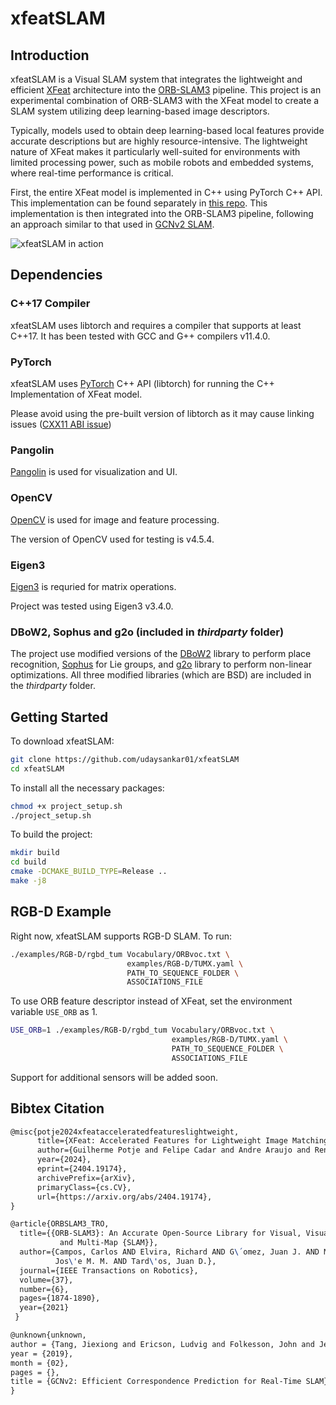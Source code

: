 # xfeatSLAM

## Introduction

xfeatSLAM is a Visual SLAM system that integrates the lightweight and efficient [XFeat](https://github.com/verlab/accelerated_features) architecture into the [ORB-SLAM3](https://github.com/UZ-SLAMLab/ORB_SLAM3) pipeline. This project is an experimental combination of ORB-SLAM3 with the XFeat model to create a SLAM system utilizing deep learning-based image descriptors.

Typically, models used to obtain deep learning-based local features provide accurate descriptions but are highly resource-intensive. The lightweight nature of XFeat makes it particularly well-suited for environments with limited processing power, such as mobile robots and embedded systems, where real-time performance is critical.

First, the entire XFeat model is implemented in C++ using PyTorch C++ API. This implementation can be found separately in [this repo](https://github.com/udaysankar01/xfeat_cpp). This implementation is then integrated into the ORB-SLAM3 pipeline, following an approach similar to that used in [GCNv2 SLAM](https://github.com/jiexiong2016/GCNv2_SLAM).

![xfeatSLAM in action](doc/xfeatSLAM_output.gif)

## Dependencies

### C++17 Compiler

xfeatSLAM uses libtorch and requires a compiler that supports at least C++17. It has been tested with GCC and G++ compilers v11.4.0.

### PyTorch

xfeatSLAM uses [PyTorch](https://github.com/pytorch/pytorch) C++ API (libtorch) for running the C++ Implementation of XFeat model.

Please avoid using the pre-built version of libtorch as it may cause linking issues ([CXX11 ABI issue](https://github.com/pytorch/pytorch/issues/13541))

### Pangolin

[Pangolin](https://github.com/stevenlovegrove/Pangolin) is used for visualization and UI.

### OpenCV

[OpenCV](http://opencv.org/) is used for image and feature processing.

The version of OpenCV used for testing is v4.5.4.

### Eigen3

[Eigen3](http://eigen.tuxfamily.org/) is requried for matrix operations.

Project was tested using Eigen3 v3.4.0.

### DBoW2, Sophus and g2o (included in _thirdparty_ folder)

The project use modified versions of the [DBoW2](https://github.com/dorian3d/DBoW2) library to perform place recognition, [Sophus](https://github.com/strasdat/Sophus) for Lie groups, and [g2o](https://github.com/RainerKuemmerle/g2o) library to perform non-linear optimizations. All three modified libraries (which are BSD) are included in the _thirdparty_ folder.

## Getting Started

To download xfeatSLAM:

```bash
git clone https://github.com/udaysankar01/xfeatSLAM
cd xfeatSLAM
```

To install all the necessary packages:

```bash
chmod +x project_setup.sh
./project_setup.sh
```

To build the project:

```bash
mkdir build
cd build
cmake -DCMAKE_BUILD_TYPE=Release ..
make -j8
```

## RGB-D Example

Right now, xfeatSLAM supports RGB-D SLAM. To run:

```bash
./examples/RGB-D/rgbd_tum Vocabulary/ORBvoc.txt \
                          examples/RGB-D/TUMX.yaml \
                          PATH_TO_SEQUENCE_FOLDER \
                          ASSOCIATIONS_FILE
```

To use ORB feature descriptor instead of XFeat, set the environment variable `USE_ORB` as 1.

```bash
USE_ORB=1 ./examples/RGB-D/rgbd_tum Vocabulary/ORBvoc.txt \
                                    examples/RGB-D/TUMX.yaml \
                                    PATH_TO_SEQUENCE_FOLDER \
                                    ASSOCIATIONS_FILE
```

Support for additional sensors will be added soon.

## Bibtex Citation

```tex
@misc{potje2024xfeatacceleratedfeatureslightweight,
      title={XFeat: Accelerated Features for Lightweight Image Matching},
      author={Guilherme Potje and Felipe Cadar and Andre Araujo and Renato Martins and Erickson R. Nascimento},
      year={2024},
      eprint={2404.19174},
      archivePrefix={arXiv},
      primaryClass={cs.CV},
      url={https://arxiv.org/abs/2404.19174},
}
```

```tex
@article{ORBSLAM3_TRO,
  title={{ORB-SLAM3}: An Accurate Open-Source Library for Visual, Visual-Inertial
           and Multi-Map {SLAM}},
  author={Campos, Carlos AND Elvira, Richard AND G\´omez, Juan J. AND Montiel,
          Jos\'e M. M. AND Tard\'os, Juan D.},
  journal={IEEE Transactions on Robotics},
  volume={37},
  number={6},
  pages={1874-1890},
  year={2021}
 }
```

```tex
@unknown{unknown,
author = {Tang, Jiexiong and Ericson, Ludvig and Folkesson, John and Jensfelt, Patric},
year = {2019},
month = {02},
pages = {},
title = {GCNv2: Efficient Correspondence Prediction for Real-Time SLAM}
}
```
